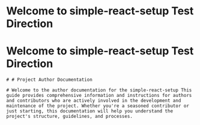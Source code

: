 # Welcome to  simple-react-setup Test Direction

	
	
# Welcome to  simple-react-setup Test Direction

	# # Project Author Documentation

	# Welcome to the author documentation for the simple-react-setup This guide provides comprehensive information and instructions for authors and contributors who are actively involved in the development and maintenance of the project. Whether you're a seasoned contributor or just starting, this documentation will help you understand the project's structure, guidelines, and processes.

	
	
